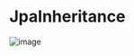 # JpaInheritance
![image](https://github.com/Sushantk12527/JpaInheritance/assets/49336472/7fc36d96-2eb3-4e6c-8ded-34d95f677f15)

